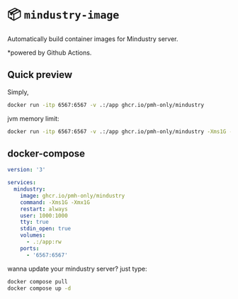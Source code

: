 # :package: `mindustry-image`
Automatically build container images for Mindustry server.

*powered by Github Actions.

## Quick preview
Simply,
```sh
docker run -itp 6567:6567 -v .:/app ghcr.io/pmh-only/mindustry
```

jvm memory limit:
```sh
docker run -itp 6567:6567 -v .:/app ghcr.io/pmh-only/mindustry -Xms1G -Xmx1G
```

## docker-compose
```yml
version: '3'

services:
  mindustry:
    image: ghcr.io/pmh-only/mindustry
    command: -Xms1G -Xmx1G
    restart: always
    user: 1000:1000
    tty: true
    stdin_open: true
    volumes:
      - .:/app:rw
    ports:
      - '6567:6567'
```

wanna update your mindustry server? just type:
```sh
docker compose pull
docker compose up -d
```

